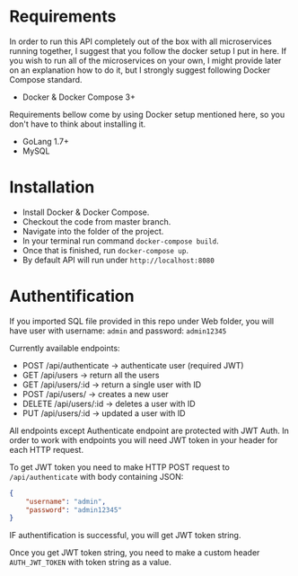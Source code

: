 # Requirements
In order to run this API completely out of the box with all microservices running together, I suggest that you follow the docker setup I put in here. If you wish to run all of the microservices on your own, I might provide later on an explanation how to do it, but I strongly suggest following Docker Compose standard.

- Docker & Docker Compose 3+

Requirements bellow come by using Docker setup mentioned here, so you don't have to think about installing it.
- GoLang 1.7+
- MySQL

# Installation
- Install Docker & Docker Compose.
- Checkout the code from master branch.
- Navigate into the folder of the project.
- In your terminal run command `docker-compose build`.
- Once that is finished, run `docker-compose up`.
- By default API will run under `http://localhost:8080`

# Authentification
If you imported SQL file provided in this repo under Web folder, you will have user with username: `admin` and password: `admin12345`

Currently available endpoints:
- POST /api/authenticate -> authenticate user (required JWT)
- GET /api/users -> return all the users
- GET /api/users/:id -> return a single user with ID
- POST /api/users/ -> creates a new user
- DELETE /api/users/:id -> deletes a user with ID
- PUT /api/users/:id -> updated a user with ID

All endpoints except Authenticate endpoint are protected with JWT Auth. In order to work with endpoints you will need JWT token in your header for each HTTP request.

To get JWT token you need to make HTTP POST request to `/api/authenticate` with body containing JSON:
```json
{
	"username": "admin",
	"password": "admin12345"
}
```
IF authentification is successful, you will get JWT token string.

Once you get JWT token string, you need to make a custom header `AUTH_JWT_TOKEN` with token string as a value.